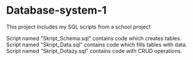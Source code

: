 # Database-system-1
This project includes my SQL scripts from a school project

Script named "Skript_Schema.sql" contains code which creates tables.
Script named "Skript_Data.sql" contains code which fills tables with data.
Script named "Skript_Dotazy.sql" contains code with CRUD operations.
